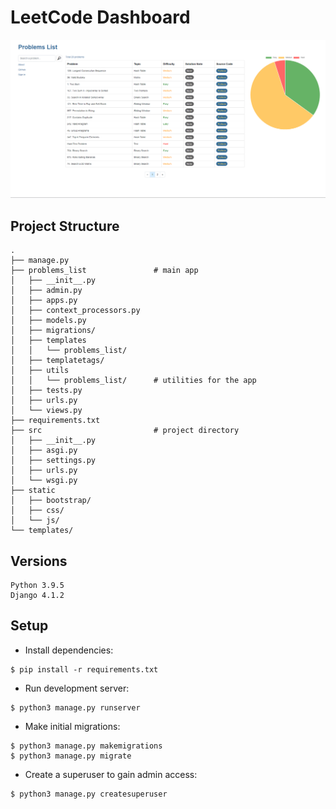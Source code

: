 # LeetCode Dashboard

![demo screenshot](img/screenshot.png)

## Project Structure

```
.
├── manage.py
├── problems_list               # main app
│   ├── __init__.py
│   ├── admin.py
│   ├── apps.py
│   ├── context_processors.py
│   ├── models.py
│   ├── migrations/
│   ├── templates
│   │   └── problems_list/
│   ├── templatetags/
│   ├── utils
│   │   └── problems_list/      # utilities for the app
│   ├── tests.py
│   ├── urls.py
│   └── views.py
├── requirements.txt
├── src                         # project directory   
│   ├── __init__.py
│   ├── asgi.py
│   ├── settings.py
│   ├── urls.py
│   └── wsgi.py
├── static
│   ├── bootstrap/
│   ├── css/
│   └── js/
└── templates/
```

## Versions

```
Python 3.9.5
Django 4.1.2
```

## Setup

* Install dependencies:

```
$ pip install -r requirements.txt
```

* Run development server:

```
$ python3 manage.py runserver
```

* Make initial migrations:

```
$ python3 manage.py makemigrations
$ python3 manage.py migrate
```

* Create a superuser to gain admin access:

```
$ python3 manage.py createsuperuser
```

